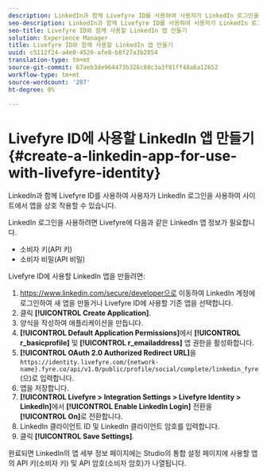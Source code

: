 ```yaml
---
description: LinkedIn과 함께 Livefyre ID를 사용하여 사용자가 LinkedIn 로그인을 사용하여 사이트에서 앱을 상호 작용할 수 있습니다.
seo-description: LinkedIn과 함께 Livefyre ID를 사용하여 사용자가 LinkedIn 로그인을 사용하여 사이트에서 앱을 상호 작용할 수 있습니다.
seo-title: Livefyre ID와 함께 사용할 LinkedIn 앱 만들기
solution: Experience Manager
title: Livefyre ID와 함께 사용할 LinkedIn 앱 만들기
uuid: c5112f24-a4e0-4526-afe8-b8f27a3b2854
translation-type: tm+mt
source-git-commit: 67aeb3de964473b326c88c3a3f81ff48a6a12652
workflow-type: tm+mt
source-wordcount: '207'
ht-degree: 0%

---
```



# Livefyre ID에 사용할 LinkedIn 앱 만들기{#create-a-linkedin-app-for-use-with-livefyre-identity}

LinkedIn과 함께 Livefyre ID를 사용하여 사용자가 LinkedIn 로그인을 사용하여 사이트에서 앱을 상호 작용할 수 있습니다.

LinkedIn 로그인을 사용하려면 Livefyre에 다음과 같은 LinkedIn 앱 정보가 필요합니다.

* 소비자 키(API 키)
* 소비자 비밀(API 비밀)

Livefyre ID에 사용할 LinkedIn 앱을 만들려면:

1. https://www.linkedin.com/secure/developer으로 이동하여 LinkedIn 계정에 로그인하여 새 앱을 만들거나 Livefyre ID에 사용할 기존 앱을 선택합니다.
1. 클릭 **[!UICONTROL Create Application]**.
1. 양식을 작성하여 애플리케이션을 만듭니다.
1. **[!UICONTROL Default Application Permissions]**&#x200B;에서 **[!UICONTROL r_basicprofile]** 및 **[!UICONTROL r_emailaddress]** 앱 권한을 활성화합니다.
1. **[!UICONTROL OAuth 2.0 Authorized Redirect URL]**&#x200B;을 `https://identity.livefyre.com/{network-name}.fyre.co/api/v1.0/public/profile/social/complete/linkedin_fyre`(으)로 입력합니다.
1. 앱을 저장합니다.
1. **[!UICONTROL Livefyre > Integration Settings > Livefyre Identity > LinkedIn]**&#x200B;에서 **[!UICONTROL Enable LinkedIn Login]** 전환을 **[!UICONTROL On]**&#x200B;로 전환합니다.
1. LinkedIn 클라이언트 ID 및 LinkedIn 클라이언트 암호를 입력합니다.
1. 클릭 **[!UICONTROL Save Settings]**.

완료되면 LinkedIn의 앱 세부 정보 페이지에는 Studio의 통합 설정 페이지에 사용할 앱의 API 키(소비자 키) 및 API 암호(소비자 암호)가 나열됩니다.
